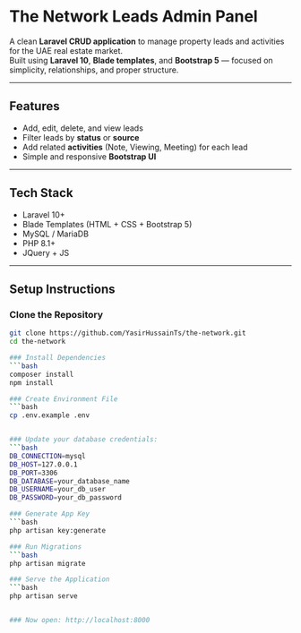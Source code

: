 # The Network Leads Admin Panel

A clean **Laravel CRUD application** to manage property leads and activities for the UAE real estate market.  
Built using **Laravel 10**, **Blade templates**, and **Bootstrap 5** — focused on simplicity, relationships, and proper structure.

---

## Features
- Add, edit, delete, and view leads  
- Filter leads by **status** or **source**  
- Add related **activities** (Note, Viewing, Meeting) for each lead  
- Simple and responsive **Bootstrap UI**  

---

## Tech Stack
- Laravel 10+
- Blade Templates (HTML + CSS + Bootstrap 5)
- MySQL / MariaDB
- PHP 8.1+
- JQuery + JS

---

## Setup Instructions

### Clone the Repository
```bash
git clone https://github.com/YasirHussainTs/the-network.git
cd the-network

### Install Dependencies
```bash
composer install
npm install

### Create Environment File
```bash
cp .env.example .env


### Update your database credentials:
```bash
DB_CONNECTION=mysql
DB_HOST=127.0.0.1
DB_PORT=3306
DB_DATABASE=your_database_name
DB_USERNAME=your_db_user
DB_PASSWORD=your_db_password

### Generate App Key
```bash
php artisan key:generate

### Run Migrations
```bash
php artisan migrate

### Serve the Application
```bash
php artisan serve


### Now open: http://localhost:8000
